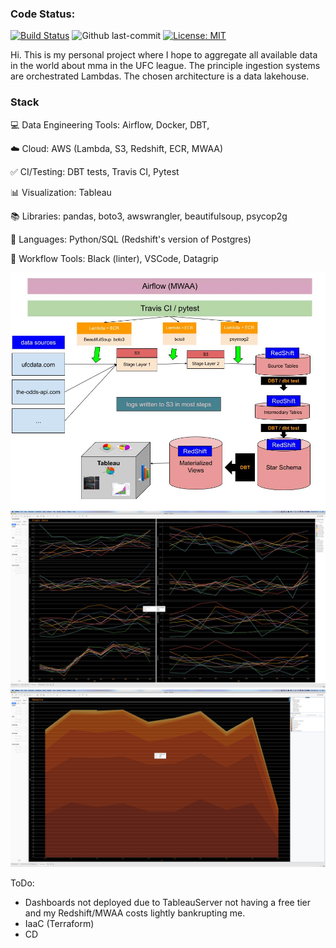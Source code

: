 <h3>Code Status:</h3>


[![Build Status](https://app.travis-ci.com/chamley/UFC.svg?branch=main)](https://app.travis-ci.com/chamley/UFC)
![Github last-commit](https://img.shields.io/github/last-commit/chamley/UFC)
[![License: MIT](https://img.shields.io/badge/License-MIT-yellow.svg)](https://opensource.org/licenses/MIT)


Hi. This is my personal project where I hope to aggregate all available data in the world about mma in the UFC league.
The principle ingestion systems are orchestrated Lambdas. The chosen architecture is a data lakehouse. 

<h3>Stack</h3>

💻 Data Engineering Tools: Airflow,  Docker, DBT, 

☁️ Cloud: AWS (Lambda, S3, Redshift, ECR, MWAA)

✅ CI/Testing: DBT tests, Travis CI, Pytest

📊 Visualization: Tableau

📚 Libraries: pandas, boto3, awswrangler, beautifulsoup, psycop2g

🌈 Languages: Python/SQL (Redshift's version of Postgres)

🧰 Workflow Tools: Black (linter), VSCode, Datagrip


![data architecture](misc/architecture.jpeg)
![Example Dashboard 1](misc/d1.png)
![Example Dashboard 2](misc/d2.png)

ToDo:
- Dashboards not deployed due to TableauServer not having a free tier and my Redshift/MWAA costs lightly bankrupting me.
- IaaC (Terraform)
- CD



